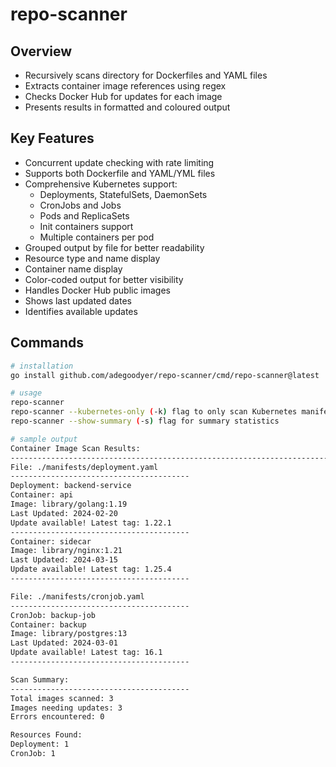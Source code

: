 # repo-scanner

## Overview
- Recursively scans directory for Dockerfiles and YAML files
- Extracts container image references using regex
- Checks Docker Hub for updates for each image
- Presents results in formatted and coloured   output

## Key Features
- Concurrent update checking with rate limiting
- Supports both Dockerfile and YAML/YML files
- Comprehensive Kubernetes support:
  - Deployments, StatefulSets, DaemonSets
  - CronJobs and Jobs
  - Pods and ReplicaSets
  - Init containers support
  - Multiple containers per pod
- Grouped output by file for better readability
- Resource type and name display
- Container name display
- Color-coded output for better visibility
- Handles Docker Hub public images
- Shows last updated dates
- Identifies available updates

## Commands
```bash
# installation
go install github.com/adegoodyer/repo-scanner/cmd/repo-scanner@latest

# usage
repo-scanner
repo-scanner --kubernetes-only (-k) flag to only scan Kubernetes manifests
repo-scanner --show-summary (-s) flag for summary statistics

# sample output
Container Image Scan Results:
--------------------------------------------------------------------------------
File: ./manifests/deployment.yaml
----------------------------------------
Deployment: backend-service
Container: api
Image: library/golang:1.19
Last Updated: 2024-02-20
Update available! Latest tag: 1.22.1
----------------------------------------
Container: sidecar
Image: library/nginx:1.21
Last Updated: 2024-03-15
Update available! Latest tag: 1.25.4
----------------------------------------

File: ./manifests/cronjob.yaml
----------------------------------------
CronJob: backup-job
Container: backup
Image: library/postgres:13
Last Updated: 2024-03-01
Update available! Latest tag: 16.1
----------------------------------------

Scan Summary:
----------------------------------------
Total images scanned: 3
Images needing updates: 3
Errors encountered: 0

Resources Found:
Deployment: 1
CronJob: 1
```